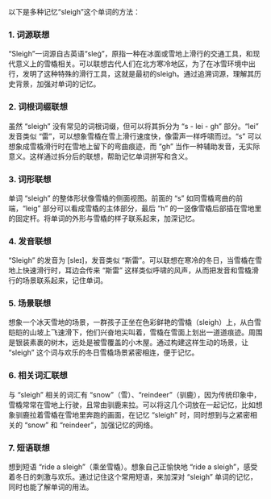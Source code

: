 以下是多种记忆“sleigh”这个单词的方法：

### 1. 词源联想
“Sleigh”一词源自古英语“sleġ”，原指一种在冰面或雪地上滑行的交通工具，和现代意义上的雪橇相关。可以联想古代人们在北方寒冷地区，为了在冰雪环境中出行，发明了这种特殊的滑行工具，这就是最初的sleigh。通过追溯词源，理解其历史背景，加强对单词的记忆。

### 2. 词根词缀联想
虽然 “sleigh” 没有常见的词根词缀，但可以将其拆分为 “s - lei - gh” 部分。“lei” 发音类似 “雷”，可以想象雪橇在雪上滑行速度快，像雷声一样呼啸而过。“s” 可以想象成雪橇滑行时在雪地上留下的弯曲痕迹，而 “gh” 当作一种辅助发音，无实际意义。这样通过拆分后的联想，帮助记忆单词拼写和含义。

### 3. 词形联想
单词 “sleigh” 的整体形状像雪橇的侧面视图。前面的 “s” 如同雪橇弯曲的前端，“leig” 部分可以看成雪橇的主体部分，最后 “h” 的一竖像雪橇后部插在雪地里的固定杆。将单词的外形与雪橇的样子联系起来，加深记忆。

### 4. 发音联想
“Sleigh” 的发音为 [sleɪ]，发音类似 “斯雷”。可以联想在寒冷的冬日，当雪橇在雪地上快速滑行时，耳边会传来 “斯雷” 这样类似呼啸的风声，从而把发音和雪橇滑行的场景联系起来，记住单词。

### 5. 场景联想
想象一个冰天雪地的场景，一群孩子正坐在色彩鲜艳的雪橇（sleigh）上，从白雪皑皑的山坡上飞速滑下，他们兴奋地尖叫着，雪橇在雪面上划出一道道痕迹。周围是银装素裹的树木，远处是被雪覆盖的小木屋。通过构建这样生动的场景，让 “sleigh” 这个词与欢乐的冬日雪橇场景紧密相连，便于记忆。

### 6. 相关词汇联想
与 “sleigh” 相关的词汇有 “snow”（雪）、“reindeer”（驯鹿），因为传统印象中，雪橇常常在雪地上行驶，且常由驯鹿来拉。可以将这几个词放在一起记忆，比如想象驯鹿拉着雪橇在雪地里奔跑的画面，在记忆 “sleigh” 时，同时想到与之紧密相关的 “snow” 和 “reindeer”，加强记忆的网络。

### 7. 短语联想
想到短语 “ride a sleigh”（乘坐雪橇）。想象自己正愉快地 “ride a sleigh”，感受着冬日的刺激与欢乐。通过记住这个常用短语，来加深对 “sleigh” 单词的记忆，同时也能了解单词的用法。 